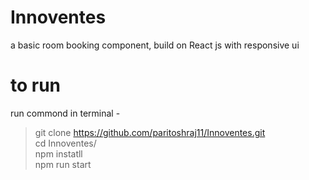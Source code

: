 # Innoventes

a basic room booking component, build on React js with responsive ui

# to run

run commond in terminal -

> git clone https://github.com/paritoshraj11/Innoventes.git  
> cd Innoventes/  
> npm instatll  
> npm run start
